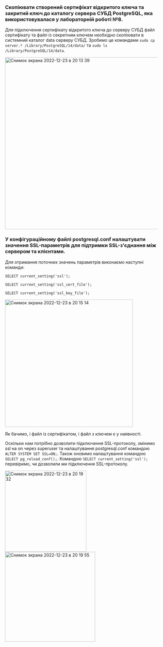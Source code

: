 ### Скопіювати створений сертифікат відкритого ключа та закритий ключ до каталогу сервера СУБД PostgreSQL, яка використовувалася у лабораторній роботі №8.

Для підключення сертифікату відкритого ключа до серверу СУБД файл сертифікату та файл із секретним ключем необхідно скопіювати в системний каталог data серверу СУБД.
Зробимо це командами `sudo cp server.* /Library/PostgreSQL/14/data/` та `sudo ls /Library/PostgreSQL/14/data`.

<img width="568" alt="Снимок экрана 2022-12-23 в 20 13 39" src="https://user-images.githubusercontent.com/46464830/209388947-40cbc4e6-f271-479f-bb08-937f614b572f.png">

### У конфігураційному файлі postgresql.conf налаштувати значення SSL-параметрів для підтримки SSL-з'єднання між сервером та клієнтами.

Для отримання поточних значень параметрів виконаємо наступні команди:

`SELECT current_setting('ssl');`

`SELECT current_setting('ssl_cert_file');`

`SELECT current_setting('ssl_key_file');`

<img width="421" alt="Снимок экрана 2022-12-23 в 20 15 14" src="https://user-images.githubusercontent.com/46464830/209389369-8a61ff03-5847-406d-a6b5-890307aaf434.png">

Як бачимо, і файл із сертифікатом, і файл з ключем є у наявності.

Оскільки нам потрібно дозволити підключення SSL-протоколу, змінимо ssl на on через superuser та налаштування postgresql.conf командою `ALTER SYSTEM SET SSL=ON;`. 
Також оновимо налаштування командою `SELECT pg_reload_conf();`. Командою `SELECT current_setting('ssl');` перевіримо, чи дозволили ми підключення SSL-протоколу.

<img width="268" alt="Снимок экрана 2022-12-23 в 20 19 32" src="https://user-images.githubusercontent.com/46464830/209390535-44a6bb84-4800-4b6e-b7e4-083f499dffb1.png">
<img width="297" alt="Снимок экрана 2022-12-23 в 20 19 55" src="https://user-images.githubusercontent.com/46464830/209390636-b27bceb3-09c7-4cd5-b534-a00104713154.png">
